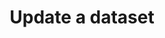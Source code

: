 ---
title: Update a dataset
excerpt: >-
  Update an existing dataset. Only elements included in the request will be
  updated. All omitted elements will remain untouched. Requesting change in a
  list replaces the entire list. Requesting an element to be null deletes all
  values on the element.
api:
  file: data-world.json
  operationId: patchDataset
hidden: false
---